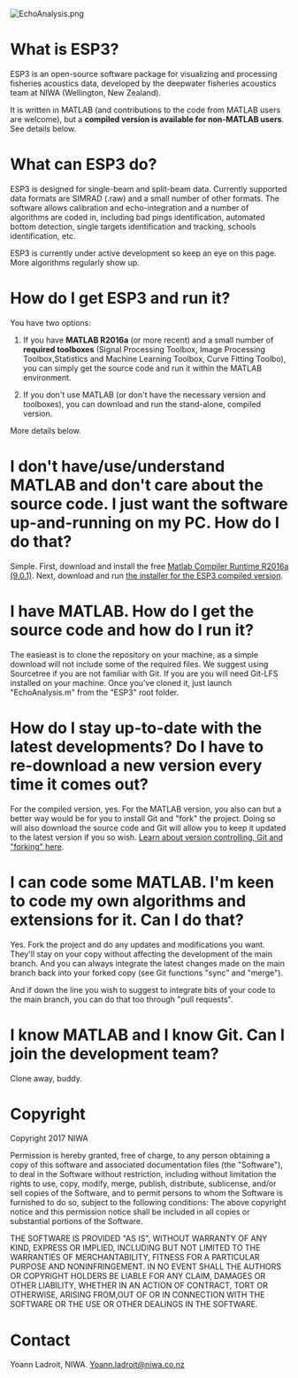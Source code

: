 ![EchoAnalysis.png](https://bitbucket.org/repo/g4Kg5e/images/2024943680-EchoAnalysis.png)

# What is ESP3?

ESP3 is an open-source software package for visualizing and processing fisheries acoustics data, developed by the deepwater fisheries acoustics team at NIWA (Wellington, New Zealand).

It is written in MATLAB (and contributions to the code from MATLAB users are welcome), but a **compiled version is available for non-MATLAB users**. See details below.

# What can ESP3 do?

ESP3 is designed for single-beam and split-beam data. Currently supported data formats are SIMRAD (.raw) and a small number of other formats. The software allows calibration and echo-integration and a number of algorithms are coded in, including bad pings identification, automated bottom detection, single targets identification and tracking, schools identification, etc.

ESP3 is currently under active development so keep an eye on this page. More algorithms regularly show up. 

# How do I get ESP3 and run it?

You have two options:

1. If you have **MATLAB R2016a** (or more recent) and a small number of **required toolboxes** (Signal Processing Toolbox, Image Processing Toolbox,Statistics and Machine Learning Toolbox, Curve Fitting Toolbo), you can simply get the source code and run it within the MATLAB environment.

2. If you don't use MATLAB (or don't have the necessary version and toolboxes), you can download and run the stand-alone, compiled version.

More details below.

# I don't have/use/understand MATLAB and don't care about the source code. I just want the software up-and-running on my PC. How do I do that?

Simple. First, download and install the free [Matlab Compiler Runtime R2016a (9.0.1)](https://au.mathworks.com/supportfiles/downloads/R2016a/deployment_files/R2016a/installers/win64/MCR_R2016a_win64_installer.exe). Next, download and run [the installer for the ESP3 compiled version](https://sourceforge.net/projects/esp3/files/).

# I have MATLAB. How do I get the source code and how do I run it?

The easieast is to clone the repository on your machine, as a simple download will not include some of the required files. We suggest using Sourcetree if you are not familiar with Git. If you are you will need Git-LFS installed on your machine. Once you've cloned it, just launch "EchoAnalysis.m" from the "ESP3" root folder.

# How do I stay up-to-date with the latest developments? Do I have to re-download a new version every time it comes out?

For the compiled version, yes. For the MATLAB version, you also can but a better way would be for you to install Git and "fork" the project. Doing so will also download the source code and Git will allow you to keep it updated to the latest version if you so wish. [Learn about version controlling, Git and "forking" here](https://www.atlassian.com/git?utm_source=bitbucket&utm_medium=link&utm_campaign=help_dropdown&utm_content=learn_git).

# I can code some MATLAB. I'm keen to code my own algorithms and extensions for it. Can I do that?

Yes. Fork the project and do any updates and modifications you want. They'll stay on your copy without affecting the development of the main branch. And you can always integrate the latest changes made on the main branch back into your forked copy (see Git functions "sync" and "merge").

And if down the line you wish to suggest to integrate bits of your code to the main branch, you can do that too through "pull requests".

# I know MATLAB and I know Git. Can I join the development team?

Clone away, buddy.

# Copyright

Copyright 2017 NIWA

Permission is hereby granted, free of charge, to any person obtaining a copy of this software and associated documentation files (the "Software"), to deal in the Software without restriction, including without limitation the rights to use, copy, modify, merge, publish, distribute, sublicense, and/or sell copies of the Software, and to permit persons to whom the Software is furnished to do so, subject to the following conditions: The above copyright notice and this permission notice shall be included in all copies or substantial portions of the Software.

THE SOFTWARE IS PROVIDED "AS IS", WITHOUT WARRANTY OF ANY KIND, EXPRESS OR IMPLIED, INCLUDING BUT NOT LIMITED TO THE WARRANTIES OF MERCHANTABILITY, FITNESS FOR A PARTICULAR PURPOSE AND NONINFRINGEMENT. IN NO EVENT SHALL THE AUTHORS OR COPYRIGHT HOLDERS BE LIABLE FOR ANY CLAIM, DAMAGES OR OTHER LIABILITY, WHETHER IN AN ACTION OF CONTRACT, TORT OR OTHERWISE, ARISING FROM,OUT OF OR IN CONNECTION WITH THE SOFTWARE OR THE USE OR OTHER DEALINGS IN THE SOFTWARE.

# Contact
Yoann Ladroit, NIWA.
Yoann.ladroit@niwa.co.nz